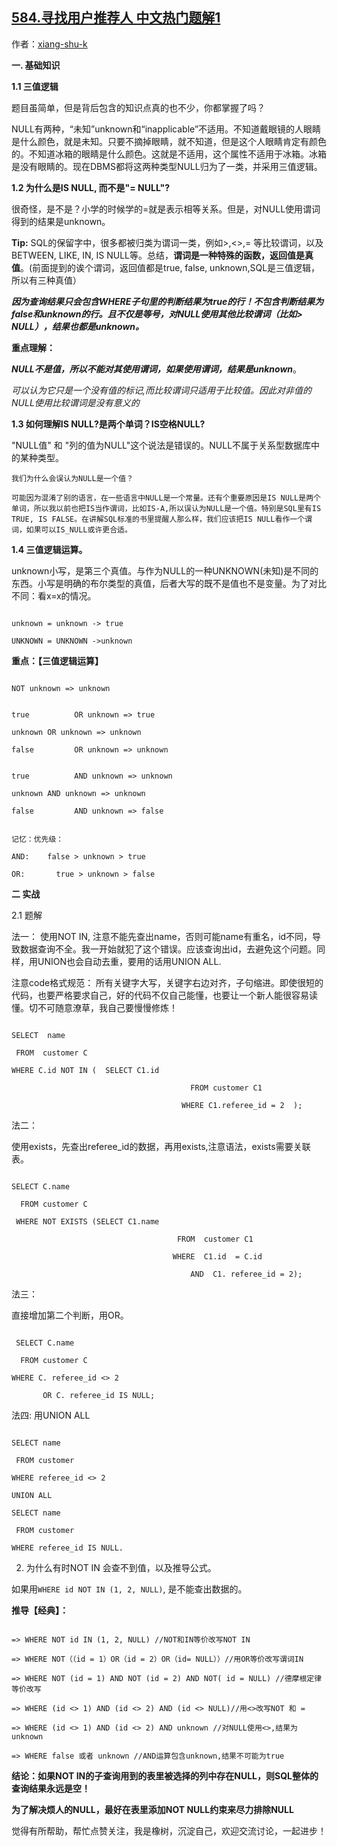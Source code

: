 ## [584.寻找用户推荐人 中文热门题解1](https://leetcode.cn/problems/find-customer-referee/solutions/100000/san-by-xiang-shu-k-7ywp)

作者：[xiang-shu-k](https://leetcode.cn/u/xiang-shu-k)

**一. 基础知识**
**1.1 三值逻辑**
   题目虽简单，但是背后包含的知识点真的也不少，你都掌握了吗？

NULL有两种，“未知”unknown和“inapplicable”不适用。不知道戴眼镜的人眼睛是什么颜色，就是未知。只要不摘掉眼睛，就不知道，但是这个人眼睛肯定有颜色的。不知道冰箱的眼睛是什么颜色。这就是不适用，这个属性不适用于冰箱。冰箱是没有眼睛的。现在DBMS都将这两种类型NULL归为了一类，并采用三值逻辑。

  
**1.2 为什么是IS NULL, 而不是"= NULL"?**


   很奇怪，是不是？小学的时候学的=就是表示相等关系。但是，对NULL使用谓词得到的结果是unknown。

  **Tip:** SQL的保留字中，很多都被归类为谓词一类，例如>,<>,= 等比较谓词，以及BETWEEN, LIKE, IN, IS NULL等。总结，**谓词是一种特殊的函数，返回值是真值**。(前面提到的诶个谓词，返回值都是true, false, unknown,SQL是三值逻辑，所以有三种真值）


   ***因为查询结果只会包含WHERE子句里的判断结果为true的行！不包含判断结果为false和unknown的行。且不仅是等号，对NULL使用其他比较谓词（比如> NULL），结果也都是unknown。***     

****重点理解：****
***NULL不是值，所以不能对其使用谓词，如果使用谓词，结果是unknown***。
*可以认为它只是一个没有值的标记,而比较谓词只适用于比较值。因此对非值的NULL使用比较谓词是没有意义的*        

**1.3 如何理解IS NULL?是两个单词？IS空格NULL?**
   "NULL值" 和 "列的值为NULL"这个说法是错误的。NULL不属于关系型数据库中的某种类型。
    我们为什么会误认为NULL是一个值？
    可能因为混淆了别的语言，在一些语言中NULL是一个常量。还有个重要原因是IS NULL是两个单词，所以我以前也把IS当作谓词，比如IS-A,所以误认为NULL是一个值。特别是SQL里有IS TRUE, IS FALSE。在讲解SQL标准的书里提醒人那么样，我们应该把IS NULL看作一个谓词，如果可以IS_NULL或许更合适。     

**1.4  三值逻辑运算。**
   unknown小写，是第三个真值。与作为NULL的一种UNKNOWN(未知)是不同的东西。小写是明确的布尔类型的真值，后者大写的既不是值也不是变量。为了对比不同：看x=x的情况。
   ```
   unknown = unknown -> true
   UNKNOWN = UNKNOWN ->unknown
   ```
**重点：【三值逻辑运算】**

  ```
  NOT unknown => unknown
   ```
```
true          OR unknown => true
unknown OR unknown => unknown
false         OR unknown => unknown
```
```
true          AND unknown => unknown
unknown AND unknown => unknown
false         AND unknown => false
```
```
记忆：优先级：
AND:    false > unknown > true
OR:       true > unknown > false
```
**二  实战**
2.1 题解
   法一： 使用NOT IN, 注意不能先查出name，否则可能name有重名，id不同，导致数据查询不全。我一开始就犯了这个错误。应该查询出id，去避免这个问题。同样，用UNION也会自动去重，要用的话用UNION ALL.
注意code格式规范： 所有关键字大写，关键字右边对齐，子句缩进。即使很短的代码，也要严格要求自己，好的代码不仅自己能懂，也要让一个新人能很容易读懂。切不可随意潦草，我自己要慢慢修炼！
```
SELECT  name
 FROM  customer C
WHERE C.id NOT IN (  SELECT C1.id 
                                        FROM customer C1
                                      WHERE C1.referee_id = 2  );
```

法二：
使用exists，先查出referee_id的数据，再用exists,注意语法，exists需要关联表。
```
SELECT C.name 
  FROM customer C
 WHERE NOT EXISTS (SELECT C1.name
                                     FROM  customer C1
                                    WHERE  C1.id  = C.id
                                        AND  C1. referee_id = 2);
```
法三：
直接增加第二个判断，用OR。

```
 SELECT C.name 
  FROM customer C
WHERE C. referee_id <> 2
       OR C. referee_id IS NULL;
```

法四: 用UNION ALL
```
SELECT name 
 FROM customer 
WHERE referee_id <> 2
UNION ALL
SELECT name 
 FROM customer 
WHERE referee_id IS NULL.
```
2. 为什么有时NOT IN 会查不到值，以及推导公式。
  如果用`WHERE id NOT IN (1, 2, NULL)`, 是不能查出数据的。
**推导【经典】：**
   ```
   => WHERE NOT id IN (1, 2, NULL) //NOT和IN等价改写NOT IN 
   => WHERE NOT（（id = 1）OR（id = 2）OR（id= NULL））//用OR等价改写谓词IN
   => WHERE NOT (id = 1) AND NOT (id = 2) AND NOT( id = NULL) //德摩根定律等价改写
   => WHERE (id <> 1) AND (id <> 2) AND (id <> NULL)//用<>改写NOT 和 =
   => WHERE (id <> 1) AND (id <> 2) AND unknown //对NULL使用<>,结果为unknown
   => WHERE false 或者 unknown //AND运算包含unknown,结果不可能为true
   ```

**结论：如果NOT IN的子查询用到的表里被选择的列中存在NULL，则SQL整体的查询结果永远是空！**

**为了解决烦人的NULL，最好在表里添加NOT NULL约束来尽力排除NULL**



觉得有所帮助，帮忙点赞关注，我是橡树，沉淀自己，欢迎交流讨论，一起进步！